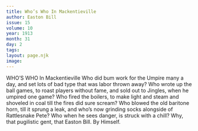 ```yaml
---
title: Who’s Who In Mackentieville
author: Easton Bill
issue: 15
volume: 10
year: 1913
month: 31
day: 2
tags:
layout: page.njk
image:
---
```

WHO’S WHO In Mackentieville    Who did bum work for the Umpire many a day, and set lots of bad type that was labor thrown away? Who wrote up the ball games, to roast players without fame, and sold out to Jingles, when he umpired one game? Who fired the boilers, to make light and steam and shoveled in coal till the fires did sure scream? Who blowed the old baritone horn, till it sprung a leak, and who’s now grinding socks alongside of Rattlesnake Pete? Who when he sees danger, is struck with a chill? Why, that pugilistic gent, that Easton Bill. By Himself. 


